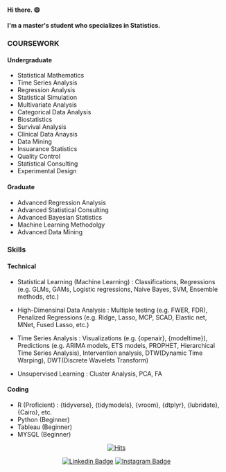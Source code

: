 #### Hi there. 😄
#### I'm a master's student who specializes in Statistics.

### COURSEWORK
#### Undergraduate
- Statistical Mathematics
- Time Series Analysis
- Regression Analysis
- Statistical Simulation
- Multivariate Analysis
- Categorical Data Analysis
- Biostatistics
- Survival Analysis
- Clinical Data Anaysis
- Data Mining
- Insuarance Statistics
- Quality Control
- Statistical Consulting
- Experimental Design

#### Graduate
- Advanced Regression Analysis
- Advanced Statistical Consulting
- Advanced Bayesian Statistics
- Machine Learning Methodolgy
- Advanced Data Mining

### Skills
#### Technical
- Statistical Learning (Machine Learning) : Classifications, Regressions (e.g. GLMs, GAMs, Logistic regressions, Naive Bayes, SVM, Ensemble methods, etc.)

- High-Dimensinal Data Analysis : Multiple testing (e.g. FWER, FDR), Penalized Regressions (e.g. Ridge, Lasso, MCP, SCAD, Elastic net, MNet, Fused Lasso, etc.)

- Time Series Analysis : Visualizations (e.g. {openair}, {modeltime}), Predictions (e.g. ARIMA models, ETS models, PROPHET, Hierarchical Time Series Analysis), 
                         Intervention analysis, DTW(Dynamic Time Warping), DWT(Discrete Wavelets Transform)

- Unsupervised Learning : Cluster Analysis, PCA, FA

#### Coding
- R (Proficient) : {tidyverse}, {tidymodels}, {vroom}, {dtplyr}, {lubridate}, {Cairo}, etc.
- Python (Beginner)
- Tableau (Beginner)
- MYSQL (Beginner)


<div align=center>

[![Hits](https://hits.seeyoufarm.com/api/count/incr/badge.svg?url=https%3A%2F%2Fgithub.com%2Fbe-favorite)](https://hits.seeyoufarm.com) 

</div>


<div align=center>

[![Linkedin Badge](https://img.shields.io/badge/-LinkedIn-blue?style=flat-square&logo=Linkedin&logoColor=white&link=https://www.linkedin.com/in/taemo-bang-8b9999184/)](https://www.linkedin.com/in/taemo-bang-8b9999184/) 
[![Instagram Badge](https://img.shields.io/badge/-Instagram-dd2a7b?style=flat-square&logo=instagram&logoColor=white&link=https://www.instagram.com/data.scientist/)](https://www.instagram.com/data.scientist/) 


    
<!--
**be-favorite/be-favorite** is a ✨ _special_ ✨ repository because its `README.md` (this file) appears on your GitHub profile.

Here are some ideas to get you started:

- 🔭 I’m currently working on ...
- 🌱 I’m currently learning ...
- 👯 I’m looking to collaborate on ...
- 🤔 I’m looking for help with ...
- 💬 Ask me about ...
- 📫 How to reach me: ...
- 😄 Pronouns: ...
- ⚡ Fun fact: ...
-->
